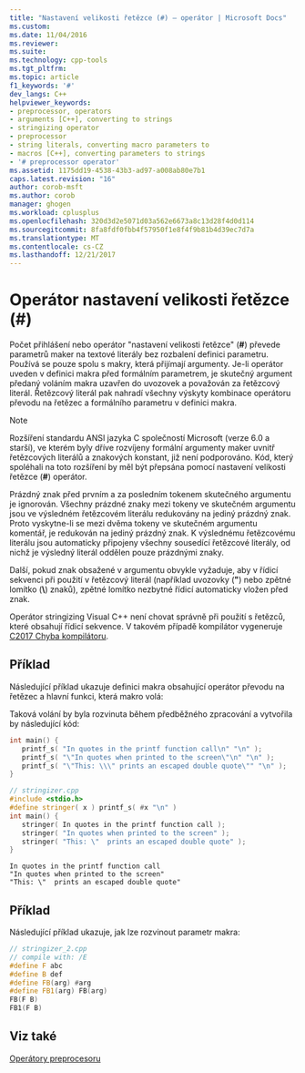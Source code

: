```yaml
---
title: "Nastavení velikosti řetězce (#) – operátor | Microsoft Docs"
ms.custom: 
ms.date: 11/04/2016
ms.reviewer: 
ms.suite: 
ms.technology: cpp-tools
ms.tgt_pltfrm: 
ms.topic: article
f1_keywords: '#'
dev_langs: C++
helpviewer_keywords:
- preprocessor, operators
- arguments [C++], converting to strings
- stringizing operator
- preprocessor
- string literals, converting macro parameters to
- macros [C++], converting parameters to strings
- '# preprocessor operator'
ms.assetid: 1175dd19-4538-43b3-ad97-a008ab80e7b1
caps.latest.revision: "16"
author: corob-msft
ms.author: corob
manager: ghogen
ms.workload: cplusplus
ms.openlocfilehash: 320d3d2e5071d03a562e6673a8c13d28f4d0d114
ms.sourcegitcommit: 8fa8fdf0fbb4f57950f1e8f4f9b81b4d39ec7d7a
ms.translationtype: MT
ms.contentlocale: cs-CZ
ms.lasthandoff: 12/21/2017
---
```

# <a name="stringizing-operator-"></a>Operátor nastavení velikosti řetězce (#)
Počet přihlášení nebo operátor "nastavení velikosti řetězce" (**#**) převede parametrů maker na textové literály bez rozbalení definici parametru. Používá se pouze spolu s makry, která přijímají argumenty. Je-li operátor uveden v definici makra před formálním parametrem, je skutečný argument předaný voláním makra uzavřen do uvozovek a považován za řetězcový literál. Řetězcový literál pak nahradí všechny výskyty kombinace operátoru převodu na řetězec a formálního parametru v definici makra.  
  
> [!NOTE]
>  Rozšíření standardu ANSI jazyka C společností Microsoft (verze 6.0 a starší), ve kterém byly dříve rozvíjeny formální argumenty maker uvnitř řetězcových literálů a znakových konstant, již není podporováno. Kód, který spoléhali na toto rozšíření by měl být přepsána pomocí nastavení velikosti řetězce (**#**) operátor.  
  
Prázdný znak před prvním a za posledním tokenem skutečného argumentu je ignorován. Všechny prázdné znaky mezi tokeny ve skutečném argumentu jsou ve výsledném řetězcovém literálu redukovány na jediný prázdný znak. Proto vyskytne-li se mezi dvěma tokeny ve skutečném argumentu komentář, je redukován na jediný prázdný znak. K výslednému řetězcovému literálu jsou automaticky připojeny všechny sousedící řetězcové literály, od nichž je výsledný literál oddělen pouze prázdnými znaky.  
  
Další, pokud znak obsažené v argumentu obvykle vyžaduje, aby v řídicí sekvenci při použití v řetězcový literál (například uvozovky (**"**) nebo zpětné lomítko (**\\**) znaků), zpětné lomítko nezbytné řídicí automaticky vložen před znak.  
  
Operátor stringizing Visual C++ není chovat správně při použití s řetězců, které obsahují řídicí sekvence. V takovém případě kompilátor vygeneruje [C2017 Chyba kompilátoru](../error-messages/compiler-errors-1/compiler-error-c2017.md).  
  
## <a name="example"></a>Příklad  
Následující příklad ukazuje definici makra obsahující operátor převodu na řetězec a hlavní funkci, která makro volá:  
  
Taková volání by byla rozvinuta během předběžného zpracování a vytvořila by následující kód:  
  
```cpp  
int main() {  
   printf_s( "In quotes in the printf function call\n" "\n" );  
   printf_s( "\"In quotes when printed to the screen\"\n" "\n" );  
   printf_s( "\"This: \\\" prints an escaped double quote\"" "\n" );  
}  
```  
  
```cpp  
// stringizer.cpp  
#include <stdio.h>  
#define stringer( x ) printf_s( #x "\n" )  
int main() {  
   stringer( In quotes in the printf function call );   
   stringer( "In quotes when printed to the screen" );     
   stringer( "This: \"  prints an escaped double quote" );  
}  
```  
  
```Output  
In quotes in the printf function call  
"In quotes when printed to the screen"  
"This: \"  prints an escaped double quote"  
```  
  
## <a name="example"></a>Příklad  
Následující příklad ukazuje, jak lze rozvinout parametr makra:  
  
```cpp  
// stringizer_2.cpp  
// compile with: /E  
#define F abc  
#define B def  
#define FB(arg) #arg  
#define FB1(arg) FB(arg)  
FB(F B)  
FB1(F B)  
```  
  
## <a name="see-also"></a>Viz také  
 [Operátory preprocesoru](../preprocessor/preprocessor-operators.md)